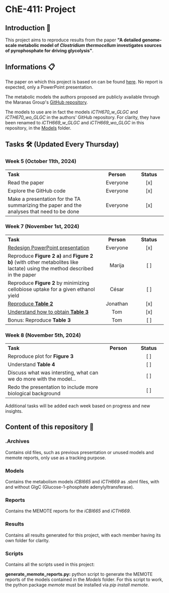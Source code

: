 <h1>ChE-411: Project</h1>

<h2>Introduction 🌟</h2>
<p>This project aims to reproduce results from the paper <strong>"A detailed genome-scale metabolic model of <em>Clostridium thermocellum</em> investigates sources of pyrophosphate for driving glycolysis"</strong>.</p>

<h2>Informations 📋</h2>
<p>The paper on which this project is based on can be found <a href="Paper.pdf">here</a>. No report is expected, only a PowerPoint presentation.
<p>The metabolic models the authors proposed are publicly available through the Maranas Group's <a href="https://github.com/maranasgroup/iCTH669">GitHub repository</a>.
<p>The models to use are in fact the models <i>iCTH670_w_GLGC</i> and <i>iCTH670_wo_GLGC</i> in the authors' GitHub repository. For clarity, they have been renamed to <i>iCTH669_w_GLGC</i> and <i>iCTH669_wo_GLGC</i> in this repository, in the <a href="Models">Models</a> folder.</p>

<h2>Tasks 🛠️ (Updated Every Thursday)</h2>

<h3>Week 5 (October 11th, 2024)</h3>

<table>
  <tr>
    <th width="1500"; align="left">Task</th>
    <th width="250">Person</th>
    <th width="250"">Status</th>
  </tr>
  <tr>
    <td>Read the paper</td>
    <td align="center">Everyone</td>
    <td align="center">[x]</td>
  </tr>
  <tr>
    <td>Explore the GitHub code</td>
    <td align="center">Everyone</td>
    <td align="center">[x]</td>
  </tr>
  <tr>
    <td>Make a presentation for the TA summarizing the paper and the analyses that need to be done</td>
    <td align="center">Everyone</td>
    <td align="center">[x]</td>
  </tr>
</table>

<h3>Week 7 (November 1st, 2024)</h3>

<table>
  <tr>
    <th width="1500"; align="left">Task</th>
    <th width="250">Person</th>
    <th width="250">Status</th>
  </tr>
  <tr>
    <td><a href="Paper review.pptx">Redesign PowerPoint presentation</a></td>
    <td align="center">Everyone</td>
    <td align="center">[x]</td>
  </tr>
  <tr>
    <td>Reproduce <b>Figure 2 a)</b> and <b>Figure 2 b)</b> (with other metabolites like lactate) using the method described in the paper</td>
    <td align="center">Marija</td>
    <td align="center">[ ]</td>
  </tr>
  <tr>
    <td>Reproduce <b>Figure 2</b> by minimizing cellobiose uptake for a given ethanol yield</td>
    <td align="center">César</td>
    <td align="center">[ ]</td>
  </tr>
  <tr>
    <td><a href="Results/Jonathan/Table 2.xlsx">Reproduce <b>Table 2</b></a></td>
    <td align="center">Jonathan</td>
    <td align="center">[x]</td>
  </tr>
  <tr>
    <td><a href="Results/Tom/Table 3 results.docx">Understand how to obtain <b>Table 3</b></a></td>
    <td align="center">Tom</td>
    <td align="center">[x]</td>
  </tr>
  <tr>
    <td>Bonus: Reproduce <b>Table 3</b></td>
    <td align="center">Tom</td>
    <td align="center">[ ]</td>
  </tr>
</table>

<h3>Week 8 (November 5th, 2024)</h3>

<table>
  <tr>
    <th width="1500"; align="left">Task</th>
    <th width="250">Person</th>
    <th width="250">Status</th>
  <tr>
    <td>Reproduce plot for <b>Figure 3</b></td>
    <td align="center"></td>
    <td align="center">[ ]</td>
  </tr>
  <tr>
    <td>Understand <b>Table 4</b></td>
    <td align="center"></td>
    <td align="center">[ ]</td>
  </tr>
  <tr>
    <td>Discuss what was intersting, what can we do more with the model...</td>
    <td align="center"></td>
    <td align="center">[ ]</td>
  </tr>
  <tr>
    <td>Redo the presentation to include more biological background</td>
    <td align="center"></td>
    <td align="center">[ ]</td>
  </tr>
</table>


<p>Additional tasks will be added each week based on progress and new insights.</p>

<h2>Content of this repository 📂</h2>
<h3>.Archives</h3>
<p>Contains old files, such as previous presentation or unused models and memote reports, only use as a tracking purpose.</p>

<h3>Models</h3>
<p>Contains the metabolism models <i>iCBI665</i> and <i>iCTH669</i> as .sbml files, with and without GlgC (Glucose-1-phosphate adenylyltransferase).</p>

<h3>Reports</h3>
<p>Contains the MEMOTE reports for the <i>iCBI665</i> and <i>iCTH669</i>.</p>

<h3>Results</h3>
<p>Contains all results generated for this project, with each member having its own folder for clarity.</p>

<h3>Scripts</h3>
<p>Contains all the scripts used in this project:</p>
<p><b>generate_memote_reports.py:</b> python script to generate the MEMOTE reports of the models contained in the <i>Models</i> folder. For this script to work, the python package <i>memote</i> must be installed via <i>pip install memote</i>.</p>
